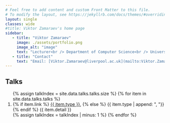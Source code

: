 ```yaml
---
# Feel free to add content and custom Front Matter to this file.
# To modify the layout, see https://jekyllrb.com/docs/themes/#overriding-theme-defaults
layout: single
classes: wide
#title: Viktor Zamaraev's home page
sidebar:
   - title: "Viktor Zamaraev"
     image: ./assets/portfolio.png
     image_alt: "image"
     text: "Lecturer<br /> Department of Computer Science<br /> University of Liverpool"
   - title: "Contact"
     text: "Email: [Viktor.Zamaraev@liverpool.ac.uk](mailto:Viktor.Zamaraev@liverpool.ac.uk)"
---
```


## Talks

<ol class="talks_list">
{% assign talkIndex = site.data.talks.talks.size %}
{% for item in site.data.talks.talks %}
  <li value="{{ talkIndex }}">
    <span class="pub_title">
        {% if item.link %}
            <a target="_blank" rel="nofollow" href="{{ item.link }}">{{ item.type }}</a>,
        {% else %}
            {{ item.type | append: ", "}}
        {% endif %}
    </span>
    <span class="pub_details">
        {{ item.detail }}
    </span>
  </li>
  {% assign talkIndex = talkIndex | minus: 1 %}
{% endfor %}
</ol>